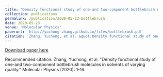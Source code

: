```yaml
---
title: "Density functional study of one-and two-component bottlebrush molecules in solvents of varying quality"
collection: publications
permalink: /publication/2020-05-23-bottlebrush
date: 2020-05-23
venue: 'Molecular Physics'
paperurl: 'http://yuchong-zhang.github.io/files/bottlebrush.pdf'
citation: 'Zhang, Yuchong, et al. &quot;Density functional study of one-and two-component bottlebrush molecules in solvents of varying quality.&quot; Molecular Physics (2020): 1-16.'
---
```


<a href='http://yuchong-zhang.github.io/files/bottlebrush.pdf'>Download paper here</a>

Recommended citation: Zhang, Yuchong, et al. "Density functional study of one-and two-component bottlebrush molecules in solvents of varying quality." Molecular Physics (2020): 1-16.